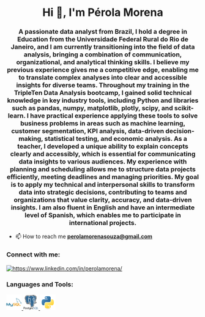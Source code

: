 <h1 align="center">Hi 👋, I'm Pérola Morena</h1>
<h3 align="center">A passionate data analyst from Brazil, I hold a degree in Education from the Universidade Federal Rural do Rio de Janeiro, and I am currently transitioning into the field of data analysis, bringing a combination of communication, organizational, and analytical thinking skills. I believe my previous experience gives me a competitive edge, enabling me to translate complex analyses into clear and accessible insights for diverse teams. Throughout my training in the TripleTen Data Analysis bootcamp, I gained solid technical knowledge in key industry tools, including Python and libraries such as pandas, numpy, matplotlib, plotly, scipy, and scikit-learn. I have practical experience applying these tools to solve business problems in areas such as machine learning, customer segmentation, KPI analysis, data-driven decision-making, statistical testing, and economic analysis. As a teacher, I developed a unique ability to explain concepts clearly and accessibly, which is essential for communicating data insights to various audiences. My experience with planning and scheduling allows me to structure data projects efficiently, meeting deadlines and managing priorities. My goal is to apply my technical and interpersonal skills to transform data into strategic decisions, contributing to teams and organizations that value clarity, accuracy, and data-driven insights. I am also fluent in English and have an intermediate level of Spanish, which enables me to participate in international projects.</h3>

- 📫 How to reach me **perolamorenasouza@gmail.com**

<h3 align="left">Connect with me:</h3>
<p align="left">
<a href="https://linkedin.com/in/https://www.linkedin.com/in/perolamorena/" target="blank"><img align="center" src="https://raw.githubusercontent.com/rahuldkjain/github-profile-readme-generator/master/src/images/icons/Social/linked-in-alt.svg" alt="https://www.linkedin.com/in/perolamorena/" height="30" width="40" /></a>
</p>

<h3 align="left">Languages and Tools:</h3>
<p align="left"> <a href="https://www.mysql.com/" target="_blank" rel="noreferrer"> <img src="https://raw.githubusercontent.com/devicons/devicon/master/icons/mysql/mysql-original-wordmark.svg" alt="mysql" width="40" height="40"/> </a> <a href="https://www.postgresql.org" target="_blank" rel="noreferrer"> <img src="https://raw.githubusercontent.com/devicons/devicon/master/icons/postgresql/postgresql-original-wordmark.svg" alt="postgresql" width="40" height="40"/> </a> <a href="https://www.python.org" target="_blank" rel="noreferrer"> <img src="https://raw.githubusercontent.com/devicons/devicon/master/icons/python/python-original.svg" alt="python" width="40" height="40"/> </a> </p>
